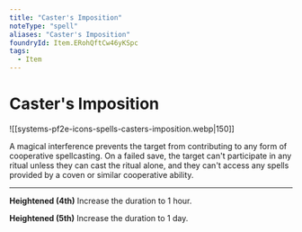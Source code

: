 ```yaml
---
title: "Caster's Imposition"
noteType: "spell"
aliases: "Caster's Imposition"
foundryId: Item.ERohQftCw46yKSpc
tags:
  - Item
---
```


# Caster's Imposition
![[systems-pf2e-icons-spells-casters-imposition.webp|150]]

A magical interference prevents the target from contributing to any form of cooperative spellcasting. On a failed save, the target can't participate in any ritual unless they can cast the ritual alone, and they can't access any spells provided by a coven or similar cooperative ability.

* * *

**Heightened (4th)** Increase the duration to 1 hour.

**Heightened (5th)** Increase the duration to 1 day.
